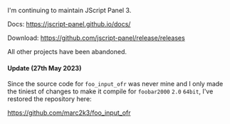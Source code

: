 I'm continuing to maintain JScript Panel 3.

Docs: https://jscript-panel.github.io/docs/

Download: https://github.com/jscript-panel/release/releases

All other projects have been abandoned.

#### Update (27th May 2023)

Since the source code for `foo_input_ofr` was never mine and I only made the tiniest of changes
to make it compile for `foobar2000` `2.0` `64bit`, I've restored the repository here:

https://github.com/marc2k3/foo_input_ofr
